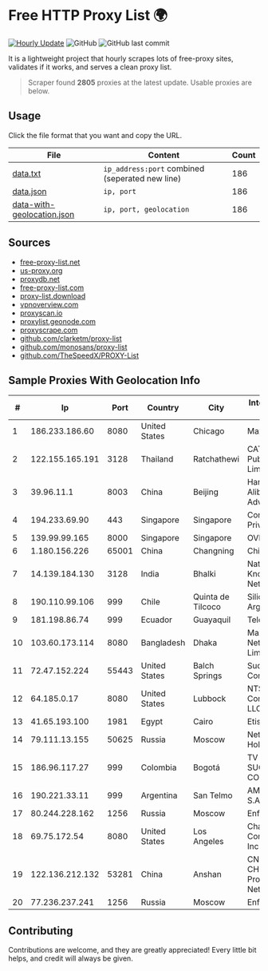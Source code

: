 
# Free HTTP Proxy List 🌍

[![Hourly Update](https://github.com/mertguvencli/http-proxy-list/actions/workflows/main.yml/badge.svg?branch=main)](https://github.com/mertguvencli/http-proxy-list/actions/workflows/main.yml)
![GitHub](https://img.shields.io/github/license/mertguvencli/http-proxy-list)
![GitHub last commit](https://img.shields.io/github/last-commit/mertguvencli/http-proxy-list)

It is a lightweight project that hourly scrapes lots of free-proxy sites, validates if it works, and serves a clean proxy list.


> Scraper found **2805** proxies at the latest update. Usable proxies are below.

## Usage

Click the file format that you want and copy the URL.


|File|Content|Count|
|----|-------|-----|
|[data.txt](https://raw.githubusercontent.com/mertguvencli/http-proxy-list/main/proxy-list/data.txt)|`ip_address:port` combined (seperated new line)|186|
|[data.json](https://raw.githubusercontent.com/mertguvencli/http-proxy-list/main/proxy-list/data.json)|`ip, port`|186|
|[data-with-geolocation.json](https://raw.githubusercontent.com/mertguvencli/http-proxy-list/main/proxy-list/data-with-geolocation.json)|`ip, port, geolocation`|186|

## Sources

* [free-proxy-list.net](https://free-proxy-list.net)
* [us-proxy.org](https://www.us-proxy.org)
* [proxydb.net](http://proxydb.net)
* [free-proxy-list.com](https://free-proxy-list.com/?page=&port=&type%5B%5D=http&type%5B%5D=https&up_time=0&search=Search)
* [proxy-list.download](https://www.proxy-list.download/HTTP)
* [vpnoverview.com](https://vpnoverview.com/privacy/anonymous-browsing/free-proxy-servers)
* [proxyscan.io](https://www.proxyscan.io)
* [proxylist.geonode.com](https://proxylist.geonode.com/api/proxy-list?limit=300&page=1&sort_by=lastChecked&sort_type=desc&protocols=http,https)
* [proxyscrape.com](https://api.proxyscrape.com/v2/?request=displayproxies&protocol=http&timeout=10000&country=all&ssl=all&anonymity=all)
* [github.com/clarketm/proxy-list](https://raw.githubusercontent.com/clarketm/proxy-list/master/proxy-list-raw.txt)
* [github.com/monosans/proxy-list](https://raw.githubusercontent.com/monosans/proxy-list/main/proxies/http.txt)
* [github.com/TheSpeedX/PROXY-List](https://raw.githubusercontent.com/TheSpeedX/PROXY-List/master/http.txt)


## Sample Proxies With Geolocation Info

|#|Ip|Port|Country|City|Internet Service Provider|
|-|--|----|-------|----|-------------------------|
|1|186.233.186.60|8080|United States|Chicago|Maxihost LTDA|
|2|122.155.165.191|3128|Thailand|Ratchathewi|CAT Telecom Public Company Limited|
|3|39.96.11.1|8003|China|Beijing|Hangzhou Alibaba Advertising Co|
|4|194.233.69.90|443|Singapore|Singapore|Contabo Asia Private Limited|
|5|139.99.99.165|8000|Singapore|Singapore|OVH SAS|
|6|1.180.156.226|65001|China|Changning|Chinanet|
|7|14.139.184.130|3128|India|Bhalki|National Knowledge Network|
|8|190.110.99.106|999|Chile|Quinta de Tilcoco|Silica Networks Argentina S.A.|
|9|181.198.86.74|999|Ecuador|Guayaquil|Telconet S.A|
|10|103.60.173.114|8080|Bangladesh|Dhaka|Mazeda Networks Limited|
|11|72.47.152.224|55443|United States|Balch Springs|Suddenlink Communications|
|12|64.185.0.17|8080|United States|Lubbock|NTS Communications, LLC|
|13|41.65.193.100|1981|Egypt|Cairo|Etisalat Misr|
|14|79.111.13.155|50625|Russia|Moscow|Net By Net Holding LLC|
|15|186.96.117.27|999|Colombia|Bogotá|TV AZTECA SUCURSAL COLOMBIA|
|16|190.221.33.11|999|Argentina|San Telmo|AMX Argentina S.A.|
|17|80.244.228.162|1256|Russia|Moscow|Enforta-MSK|
|18|69.75.172.54|8080|United States|Los Angeles|Charter Communications Inc|
|19|122.136.212.132|53281|China|Anshan|CNC Group CHINA169 Jilin Province Network|
|20|77.236.237.241|1256|Russia|Moscow|Enforta-MSK|



## Contributing

Contributions are welcome, and they are greatly appreciated! Every
little bit helps, and credit will always be given.


